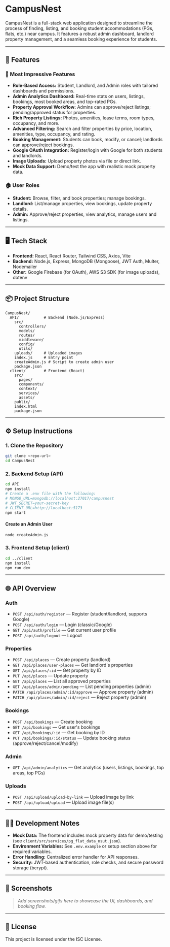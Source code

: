 # CampusNest

CampusNest is a full-stack web application designed to streamline the process of finding, listing, and booking student accommodations (PGs, flats, etc.) near campus. It features a robust admin dashboard, landlord property management, and a seamless booking experience for students.

---

## 🚀 Features

### 🌟 Most Impressive Features
- **Role-Based Access:** Student, Landlord, and Admin roles with tailored dashboards and permissions.
- **Admin Analytics Dashboard:** Real-time stats on users, listings, bookings, most booked areas, and top-rated PGs.
- **Property Approval Workflow:** Admins can approve/reject listings; pending/approved status for properties.
- **Rich Property Listings:** Photos, amenities, lease terms, room types, occupancy, and more.
- **Advanced Filtering:** Search and filter properties by price, location, amenities, type, occupancy, and rating.
- **Booking Management:** Students can book, modify, or cancel; landlords can approve/reject bookings.
- **Google OAuth Integration:** Register/login with Google for both students and landlords.
- **Image Uploads:** Upload property photos via file or direct link.
- **Mock Data Support:** Demo/test the app with realistic mock property data.

### 🏠 User Roles
- **Student:** Browse, filter, and book properties; manage bookings.
- **Landlord:** List/manage properties, view bookings, update property details.
- **Admin:** Approve/reject properties, view analytics, manage users and listings.

---

## 🖥️ Tech Stack

- **Frontend:** React, React Router, Tailwind CSS, Axios, Vite
- **Backend:** Node.js, Express, MongoDB (Mongoose), JWT Auth, Multer, Nodemailer
- **Other:** Google Firebase (for OAuth), AWS S3 SDK (for image uploads), dotenv

---

## 📦 Project Structure

```
CampusNest/
  API/           # Backend (Node.js/Express)
    src/
      controllers/
      models/
      routes/
      middleware/
      config/
      utils/
    uploads/     # Uploaded images
    index.js     # Entry point
    createAdmin.js # Script to create admin user
    package.json
  client/        # Frontend (React)
    src/
      pages/
      components/
      context/
      services/
      assets/
    public/
    index.html
    package.json
```

---

## ⚙️ Setup Instructions

### 1. Clone the Repository
```bash
git clone <repo-url>
cd CampusNest
```

### 2. Backend Setup (API)
```bash
cd API
npm install
# Create a .env file with the following:
# MONGO_URL=mongodb://localhost:27017/campusnest
# JWT_SECRET=your-secret-key
# CLIENT_URL=http://localhost:5173
npm start
```

#### Create an Admin User
```bash
node createAdmin.js
```

### 3. Frontend Setup (client)
```bash
cd ../client
npm install
npm run dev
```

---

## 🌐 API Overview

### Auth
- `POST /api/auth/register` — Register (student/landlord, supports Google)
- `POST /api/auth/login` — Login (classic/Google)
- `GET /api/auth/profile` — Get current user profile
- `POST /api/auth/logout` — Logout

### Properties
- `POST /api/places` — Create property (landlord)
- `GET /api/places/user-places` — Get landlord's properties
- `GET /api/places/:id` — Get property by ID
- `PUT /api/places` — Update property
- `GET /api/places` — List all approved properties
- `GET /api/places/admin/pending` — List pending properties (admin)
- `PATCH /api/places/admin/:id/approve` — Approve property (admin)
- `PATCH /api/places/admin/:id/reject` — Reject property (admin)

### Bookings
- `POST /api/bookings` — Create booking
- `GET /api/bookings` — Get user's bookings
- `GET /api/bookings/:id` — Get booking by ID
- `PUT /api/bookings/:id/status` — Update booking status (approve/reject/cancel/modify)

### Admin
- `GET /api/admin/analytics` — Get analytics (users, listings, bookings, top areas, top PGs)

### Uploads
- `POST /api/upload/upload-by-link` — Upload image by link
- `POST /api/upload/upload` — Upload image file(s)

---

## 🧑‍💻 Development Notes
- **Mock Data:** The frontend includes mock property data for demo/testing (see `client/src/services/pg_flat_data_nsut.json`).
- **Environment Variables:** See `.env.example` or setup section above for required variables.
- **Error Handling:** Centralized error handler for API responses.
- **Security:** JWT-based authentication, role checks, and secure password storage (bcrypt).

---

## 📸 Screenshots
> _Add screenshots/gifs here to showcase the UI, dashboards, and booking flow._

---

## 📄 License
This project is licensed under the ISC License. 